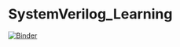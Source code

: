 # SystemVerilog_Learning

[![Binder](https://mybinder.org/badge_logo.svg)](https://mybinder.org/v2/gh/ionutms/SystemVerilog_Learning/HEAD)
